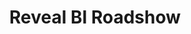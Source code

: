 ---
state: TX
region: Houston
title: Reveal BI Roadshow
event_url: https://www.revealbi.io/reveal-roadshow/houston
start_date: 2020-03-10
cost: Free
topics: [ dataai ]
---